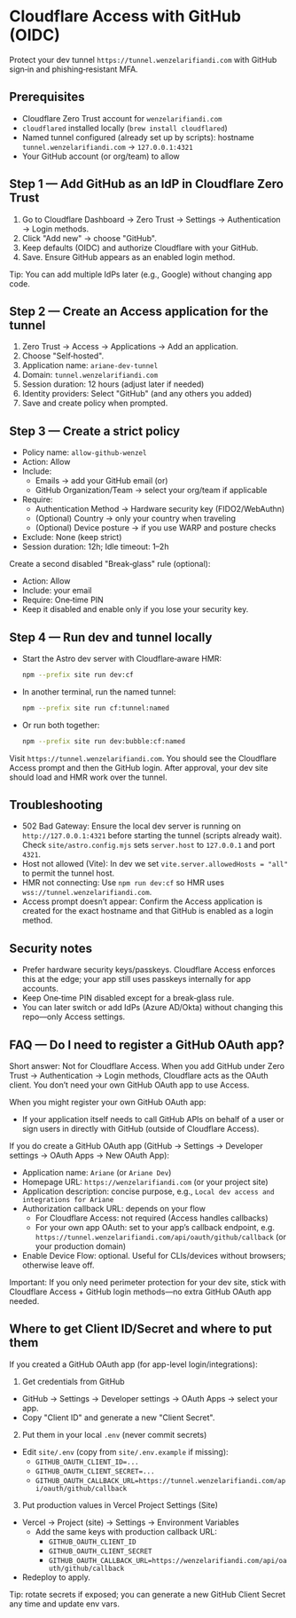# Cloudflare Access with GitHub (OIDC)

Protect your dev tunnel `https://tunnel.wenzelarifiandi.com` with GitHub sign‑in and phishing‑resistant MFA.

## Prerequisites

- Cloudflare Zero Trust account for `wenzelarifiandi.com`
- `cloudflared` installed locally (`brew install cloudflared`)
- Named tunnel configured (already set up by scripts): hostname `tunnel.wenzelarifiandi.com` → `127.0.0.1:4321`
- Your GitHub account (or org/team) to allow

## Step 1 — Add GitHub as an IdP in Cloudflare Zero Trust

1. Go to Cloudflare Dashboard → Zero Trust → Settings → Authentication → Login methods.
2. Click "Add new" → choose "GitHub".
3. Keep defaults (OIDC) and authorize Cloudflare with your GitHub.
4. Save. Ensure GitHub appears as an enabled login method.

Tip: You can add multiple IdPs later (e.g., Google) without changing app code.

## Step 2 — Create an Access application for the tunnel

1. Zero Trust → Access → Applications → Add an application.
2. Choose "Self‑hosted".
3. Application name: `ariane-dev-tunnel`
4. Domain: `tunnel.wenzelarifiandi.com`
5. Session duration: 12 hours (adjust later if needed)
6. Identity providers: Select "GitHub" (and any others you added)
7. Save and create policy when prompted.

## Step 3 — Create a strict policy

- Policy name: `allow-github-wenzel`
- Action: Allow
- Include:
  - Emails → add your GitHub email (or)
  - GitHub Organization/Team → select your org/team if applicable
- Require:
  - Authentication Method → Hardware security key (FIDO2/WebAuthn)
  - (Optional) Country → only your country when traveling
  - (Optional) Device posture → if you use WARP and posture checks
- Exclude: None (keep strict)
- Session duration: 12h; Idle timeout: 1–2h

Create a second disabled "Break‑glass" rule (optional):

- Action: Allow
- Include: your email
- Require: One‑time PIN
- Keep it disabled and enable only if you lose your security key.

## Step 4 — Run dev and tunnel locally

- Start the Astro dev server with Cloudflare‑aware HMR:
  ```sh
  npm --prefix site run dev:cf
  ```
- In another terminal, run the named tunnel:
  ```sh
  npm --prefix site run cf:tunnel:named
  ```
- Or run both together:
  ```sh
  npm --prefix site run dev:bubble:cf:named
  ```

Visit `https://tunnel.wenzelarifiandi.com`. You should see the Cloudflare Access prompt and then the GitHub login. After approval, your dev site should load and HMR work over the tunnel.

## Troubleshooting

- 502 Bad Gateway: Ensure the local dev server is running on `http://127.0.0.1:4321` before starting the tunnel (scripts already wait). Check `site/astro.config.mjs` sets `server.host` to `127.0.0.1` and port `4321`.
- Host not allowed (Vite): In dev we set `vite.server.allowedHosts = "all"` to permit the tunnel host.
- HMR not connecting: Use `npm run dev:cf` so HMR uses `wss://tunnel.wenzelarifiandi.com`.
- Access prompt doesn’t appear: Confirm the Access application is created for the exact hostname and that GitHub is enabled as a login method.

## Security notes

- Prefer hardware security keys/passkeys. Cloudflare Access enforces this at the edge; your app still uses passkeys internally for app accounts.
- Keep One‑time PIN disabled except for a break‑glass rule.
- You can later switch or add IdPs (Azure AD/Okta) without changing this repo—only Access settings.

## FAQ — Do I need to register a GitHub OAuth app?

Short answer: Not for Cloudflare Access. When you add GitHub under Zero Trust → Authentication → Login methods, Cloudflare acts as the OAuth client. You don’t need your own GitHub OAuth app to use Access.

When you might register your own GitHub OAuth app:

- If your application itself needs to call GitHub APIs on behalf of a user or sign users in directly with GitHub (outside of Cloudflare Access).

If you do create a GitHub OAuth app (GitHub → Settings → Developer settings → OAuth Apps → New OAuth App):

- Application name: `Ariane` (or `Ariane Dev`)
- Homepage URL: `https://wenzelarifiandi.com` (or your project site)
- Application description: concise purpose, e.g., `Local dev access and integrations for Ariane`
- Authorization callback URL: depends on your flow
  - For Cloudflare Access: not required (Access handles callbacks)
  - For your own app OAuth: set to your app’s callback endpoint, e.g. `https://tunnel.wenzelarifiandi.com/api/oauth/github/callback` (or your production domain)
- Enable Device Flow: optional. Useful for CLIs/devices without browsers; otherwise leave off.

Important: If you only need perimeter protection for your dev site, stick with Cloudflare Access + GitHub login methods—no extra GitHub OAuth app needed.

## Where to get Client ID/Secret and where to put them

If you created a GitHub OAuth app (for app-level login/integrations):

1. Get credentials from GitHub

- GitHub → Settings → Developer settings → OAuth Apps → select your app.
- Copy "Client ID" and generate a new "Client Secret".

2. Put them in your local `.env` (never commit secrets)

- Edit `site/.env` (copy from `site/.env.example` if missing):
  - `GITHUB_OAUTH_CLIENT_ID=...`
  - `GITHUB_OAUTH_CLIENT_SECRET=...`
  - `GITHUB_OAUTH_CALLBACK_URL=https://tunnel.wenzelarifiandi.com/api/oauth/github/callback`

3. Put production values in Vercel Project Settings (Site)

- Vercel → Project (site) → Settings → Environment Variables
  - Add the same keys with production callback URL:
    - `GITHUB_OAUTH_CLIENT_ID`
    - `GITHUB_OAUTH_CLIENT_SECRET`
    - `GITHUB_OAUTH_CALLBACK_URL=https://wenzelarifiandi.com/api/oauth/github/callback`
- Redeploy to apply.

Tip: rotate secrets if exposed; you can generate a new GitHub Client Secret any time and update env vars.
